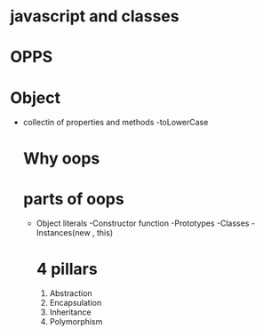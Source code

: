# javascript and classes

# OPPS

# Object

- collectin of properties and methods
  -toLowerCase

  # Why oops

  # parts of oops

  - Object literals
    -Constructor function
    -Prototypes
    -Classes
    -Instances(new , this)

    # 4 pillars

    1. Abstraction
    2. Encapsulation
    3. Inheritance
    4. Polymorphism

